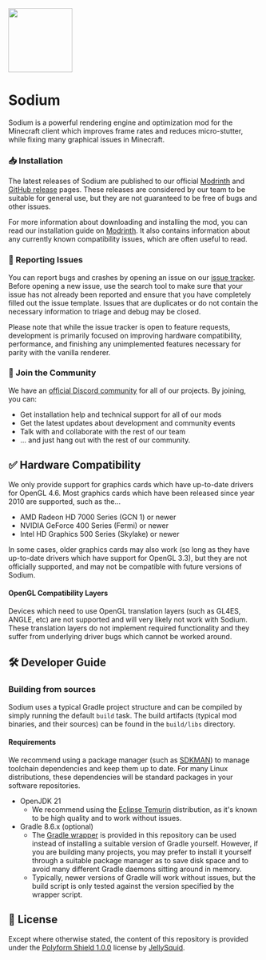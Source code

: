 <img src="src/main/resources/assets/sodium/icon.png" width="128">

# Sodium

Sodium is a powerful rendering engine and optimization mod for the Minecraft client which improves frame rates and reduces
micro-stutter, while fixing many graphical issues in Minecraft.

### 📥 Installation

The latest releases of Sodium are published to our official [Modrinth](https://modrinth.com/mod/sodium) and
[GitHub release](https://github.com/CaffeineMC/sodium-fabric/releases) pages. These releases are considered by our
team to be suitable for general use, but they are not guaranteed to be free of bugs and other issues.

For more information about downloading and installing the mod, you can read our installation guide on
[Modrinth](https://modrinth.com/mod/sodium#installation).
It also contains information about any currently known compatibility issues, which are often useful to read.

### 🐛 Reporting Issues

You can report bugs and crashes by opening an issue on our [issue tracker](https://github.com/CaffeineMC/sodium-fabric/issues).
Before opening a new issue, use the search tool to make sure that your issue has not already been reported and ensure
that you have completely filled out the issue template. Issues that are duplicates or do not contain the necessary
information to triage and debug may be closed.

Please note that while the issue tracker is open to feature requests, development is primarily focused on
improving hardware compatibility, performance, and finishing any unimplemented features necessary for parity with
the vanilla renderer.

### 💬 Join the Community

We have an [official Discord community](https://caffeinemc.net/discord) for all of our projects. By joining, you can:
- Get installation help and technical support for all of our mods
- Get the latest updates about development and community events
- Talk with and collaborate with the rest of our team
- ... and just hang out with the rest of our community.

## ✅ Hardware Compatibility

We only provide support for graphics cards which have up-to-date drivers for OpenGL 4.6. Most graphics cards which have
been released since year 2010 are supported, such as the...

- AMD Radeon HD 7000 Series (GCN 1) or newer
- NVIDIA GeForce 400 Series (Fermi) or newer
- Intel HD Graphics 500 Series (Skylake) or newer

In some cases, older graphics cards may also work (so long as they have up-to-date drivers which have support for
OpenGL 3.3), but they are not officially supported, and may not be compatible with future versions of Sodium.

#### OpenGL Compatibility Layers

Devices which need to use OpenGL translation layers (such as GL4ES, ANGLE, etc) are not supported and will very likely
not work with Sodium. These translation layers do not implement required functionality and they suffer from underlying
driver bugs which cannot be worked around.

## 🛠️ Developer Guide

### Building from sources

Sodium uses a typical Gradle project structure and can be compiled by simply running the default `build` task. The build
artifacts (typical mod binaries, and their sources) can be found in the `build/libs` directory.

#### Requirements

We recommend using a package manager (such as [SDKMAN](https://sdkman.io/)) to manage toolchain dependencies and keep
them up to date. For many Linux distributions, these dependencies will be standard packages in your software
repositories.

- OpenJDK 21
    - We recommend using the [Eclipse Temurin](https://adoptium.net/) distribution, as it's known to be high quality 
      and to work without issues.
- Gradle 8.6.x (optional)
    - The [Gradle wrapper](https://docs.gradle.org/current/userguide/gradle_wrapper.html#sec:using_wrapper) is provided
      in this repository can be used instead of installing a suitable version of Gradle yourself. However, if you are
      building many projects, you may prefer to install it yourself through a suitable package manager as to save disk
      space and to avoid many different Gradle daemons sitting around in memory.
    - Typically, newer versions of Gradle will work without issues, but the build script is only tested against the
      version specified by the wrapper script.

## 📜 License

Except where otherwise stated, the content of this repository is provided under the [Polyform Shield 1.0.0](LICENSE.md)
license by [JellySquid](https://jellysquid.me).
